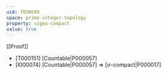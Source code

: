 ```yaml
---
uid: T020699
space: prime-integer-topology
property: sigma-compact
value: true
---
```

[[Proof]]

* [T000151] [Countable|P000057]
* [I000074] [Countable|P000057] => [$\sigma$-compact|P000017]

